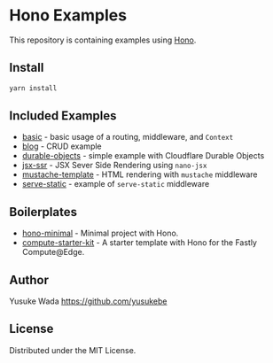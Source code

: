 # Hono Examples

This repository is containing examples using [Hono](https://github.com/honojs/hono).

## Install

```sh
yarn install
```

## Included Examples

* [basic](./basic/) - basic usage of a routing, middleware, and `Context`
* [blog](./blog/) - CRUD example
* [durable-objects](./durable-objects/) - simple example with Cloudflare Durable Objects
* [jsx-ssr](./jsx-ssr/) - JSX Sever Side Rendering using `nano-jsx`
* [mustache-template](./mustache-template/) - HTML rendering with `mustache` middleware
* [serve-static](./serve-static/) - example of `serve-static` middleware

## Boilerplates

* [hono-minimal](https://github.com/honojs/hono-minimal) - Minimal project with Hono.
* [compute-starter-kit](https://github.com/honojs/compute-starter-kit) -  A starter template with Hono for the Fastly Compute@Edge.

## Author

Yusuke Wada https://github.com/yusukebe

## License

Distributed under the MIT License.
